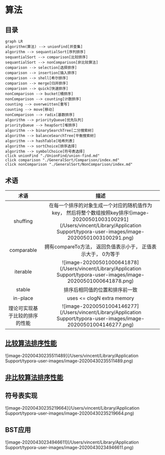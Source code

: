# 算法

## 目录

```mermaid
graph LR
algorithm(算法) --> unionFind[并查集]
algorithm --> sequantialSort[序列排序]
sequantialSort --> comparison[比较排序]
sequantialSort --> nonComparison[非比较算法]
comparison --> selection[选择排序]
comparison --> insertion[插入排序]
comparison --> shell[希尔排序]
comparison --> merge[归并排序]
comparison --> quick[快速排序]
nonComparison --> bucket[桶排序]
nonComparison --> counting[计数排序]
counting --> overweitten[重写]
counting --> move[移动]
nonComparison --> radix[基数排序]
algorithm --> priorityQueue[优先队列]
priorityQueue --> heapSort[堆排序]
algorithm --> binarySearchTree[二分搜索树]
algorithm --> balanceSearchTree[平衡搜索树]
algorithm --> hashTable[哈希列表]
algorithm --> sortChoice[排序选择]
algorithm --> symbolChoice[符号表选择]
click unionFind "./UnionFind/union-find.md"
click comparison "./GeneralSort/Comparison/index.md"
click nonComparison "./GeneralSort/NonComparison/index.md"
```
## 术语

|       术语       |                 描述                  |
| :------------------------: | :---------------------------------------------: |
|          shuffing          |                 在每一个排序的对象生成一个对应的随机值作为key， 然后将整个数组按照key排序![image-20200501003100291](/Users/vincent/Library/Application Support/typora-user-images/image-20200501003100291.png)                 |
|         comparable         | 拥有compareTo方法， 返回负值表示小于， 正值表示大于， 0为等于 |
|          iterable          | ![image-20200501000641878](/Users/vincent/Library/Application Support/typora-user-images/image-20200501000641878.png) |
|           stable           | 排序后相同值的位置和排序前一致 |
|          in-place          | uses <= clogN extra memory |
| 理论可实现基于比较的排序的性能 | ![image-20200501004146277](/Users/vincent/Library/Application Support/typora-user-images/image-20200501004146277.png) |



## [比较算法排序性能](./GeneralSort/Comparison/index.md)

![image-20200430235511489](/Users/vincent/Library/Application Support/typora-user-images/image-20200430235511489.png)



## [非比较算法排序性能](./GeneralSort/NonComparison/index.md)



## 符号表实现

![image-20200430235219664](/Users/vincent/Library/Application Support/typora-user-images/image-20200430235219664.png)

## BST应用

![image-20200430234946611](/Users/vincent/Library/Application Support/typora-user-images/image-20200430234946611.png)

  